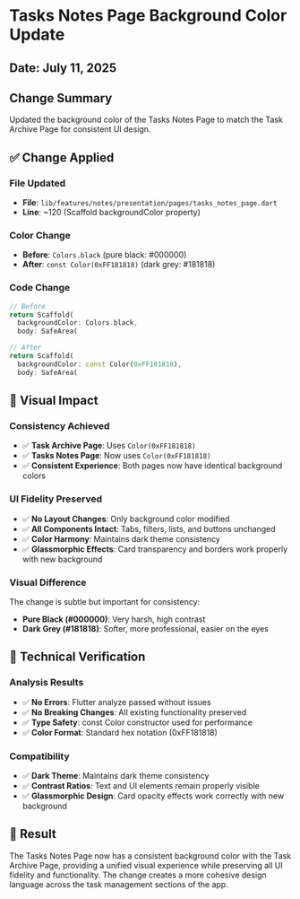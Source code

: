 # Tasks Notes Page Background Color Update

## Date: July 11, 2025

## Change Summary
Updated the background color of the Tasks Notes Page to match the Task Archive Page for consistent UI design.

## ✅ Change Applied

### File Updated
- **File**: `lib/features/notes/presentation/pages/tasks_notes_page.dart`
- **Line**: ~120 (Scaffold backgroundColor property)

### Color Change
- **Before**: `Colors.black` (pure black: #000000)
- **After**: `const Color(0xFF181818)` (dark grey: #181818)

### Code Change
```dart
// Before
return Scaffold(
  backgroundColor: Colors.black,
  body: SafeArea(

// After  
return Scaffold(
  backgroundColor: const Color(0xFF181818),
  body: SafeArea(
```

## 🎨 Visual Impact

### Consistency Achieved
- ✅ **Task Archive Page**: Uses `Color(0xFF181818)`
- ✅ **Tasks Notes Page**: Now uses `Color(0xFF181818)` 
- ✅ **Consistent Experience**: Both pages now have identical background colors

### UI Fidelity Preserved
- ✅ **No Layout Changes**: Only background color modified
- ✅ **All Components Intact**: Tabs, filters, lists, and buttons unchanged
- ✅ **Color Harmony**: Maintains dark theme consistency
- ✅ **Glassmorphic Effects**: Card transparency and borders work properly with new background

### Visual Difference
The change is subtle but important for consistency:
- **Pure Black (#000000)**: Very harsh, high contrast
- **Dark Grey (#181818)**: Softer, more professional, easier on the eyes

## 🔧 Technical Verification

### Analysis Results
- ✅ **No Errors**: Flutter analyze passed without issues
- ✅ **No Breaking Changes**: All existing functionality preserved
- ✅ **Type Safety**: const Color constructor used for performance
- ✅ **Color Format**: Standard hex notation (0xFF181818)

### Compatibility
- ✅ **Dark Theme**: Maintains dark theme consistency
- ✅ **Contrast Ratios**: Text and UI elements remain properly visible
- ✅ **Glassmorphic Design**: Card opacity effects work correctly with new background

## 🚀 Result

The Tasks Notes Page now has a consistent background color with the Task Archive Page, providing a unified visual experience while preserving all UI fidelity and functionality. The change creates a more cohesive design language across the task management sections of the app.
